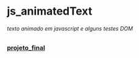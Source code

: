 # js_animatedText
###### texto animado em javascript e alguns testes DOM
### [projeto_final](https://hugoresende27.github.io/js_animatedText/)
 
